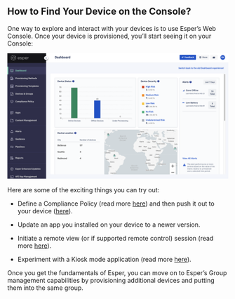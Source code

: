 ## How to Find Your Device on the Console?

One way to explore and interact with your devices is to use Esper’s Web Console. Once your device is provisioned, you’ll start seeing it on your Console:

![](./images/Dashboard.png)

Here are some of the exciting things you can try out:

-   Define a Compliance Policy (read more  [here](../compliance-policy/README.md)) and then push it out to your device ([here](../compliance-policy/apply-policy.md)).
    
-   Update an app you installed on your device to a newer version.
    
-   Initiate a remote view (or if supported remote control) session (read more  [here](../devices-groups/remote-viewer.md)).
    
-   Experiment with a Kiosk mode application (read more  [here](../devices-groups/device-settings.md)).
    

Once you get the fundamentals of Esper, you can move on to Esper’s Group management capabilities by provisioning additional devices and putting them into the same group.